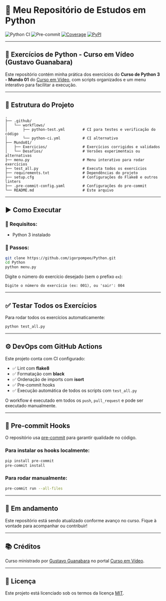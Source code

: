 # 🚀 Meu Repositório de Estudos em Python

![Python CI](https://github.com/igorpompeo/Python/actions/workflows/python-test.yml/badge.svg)
![Pre-commit](https://img.shields.io/badge/pre--commit-enabled-brightgreen)
[![Coverage](https://img.shields.io/codecov/c/github/igorpompeo/Python)](https://codecov.io/gh/igorpompeo/Python)
[![PyPI](https://img.shields.io/pypi/v/meu_pacote_python.svg)](https://pypi.org/project/meu_pacote_python/)

---

## 🐍 Exercícios de Python - Curso em Vídeo (Gustavo Guanabara)

Este repositório contém minha prática dos exercícios do **Curso de Python 3 - Mundo 01** do [Curso em Vídeo](https://www.cursoemvideo.com/curso/python-3-mundo-1/), com scripts organizados e um menu interativo para facilitar a execução.

---

## 📁 Estrutura do Projeto

```text
.
├── .github/
│   └── workflows/
│       ├── python-test.yml        # CI para testes e verificação do código
│       └── python-ci.yml          # CI alternativo
├── Mundo01/
│   ├── Exercicios/                # Exercícios corrigidos e validados
│   └── Desafios/                  # Versões experimentais ou alternativas
├── menu.py                        # Menu interativo para rodar exercícios
├── test_all.py                    # Executa todos os exercícios
├── requirements.txt               # Dependências do projeto
├── setup.cfg                      # Configurações do Flake8 e outros linters
├── .pre-commit-config.yaml        # Configurações do pre-commit
└── README.md                      # Este arquivo
```

---

## ▶️ Como Executar

### 🔹 Requisitos:
- Python 3 instalado

### 🔹 Passos:

```bash
git clone https://github.com/igorpompeo/Python.git
cd Python
python menu.py
```

Digite o número do exercício desejado (sem o prefixo `ex`):

```
Digite o número do exercício (ex: 001), ou 'sair': 004
```

---

## ✅ Testar Todos os Exercícios

Para rodar todos os exercícios automaticamente:

```bash
python test_all.py
```

---

## ⚙️ DevOps com GitHub Actions

Este projeto conta com CI configurado:

- ✅ Lint com **flake8**
- ✅ Formatação com **black**
- ✅ Ordenação de imports com **isort**
- ✅ Pre-commit hooks
- ✅ Execução automática de todos os scripts com `test_all.py`

O workflow é executado em todos os `push`, `pull_request` e pode ser executado manualmente.

---

## 🧼 Pre-commit Hooks

O repositório usa [pre-commit](https://pre-commit.com) para garantir qualidade no código.

### Para instalar os hooks localmente:

```bash
pip install pre-commit
pre-commit install
```

### Para rodar manualmente:

```bash
pre-commit run --all-files
```

---

## 🚧 Em andamento

Este repositório está sendo atualizado conforme avanço no curso. Fique à vontade para acompanhar ou contribuir!

---

## 📚 Créditos

Curso ministrado por [Gustavo Guanabara](https://github.com/gustavoguanabara) no portal [Curso em Vídeo](https://www.cursoemvideo.com/).

---

## 📄 Licença

Este projeto está licenciado sob os termos da licença [MIT](LICENSE).

